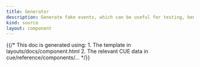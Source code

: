 ```yaml
---
title: Generator
description: Generate fake events, which can be useful for testing, benchmarking, and demos
kind: source
layout: component
---
```


{{/* This doc is generated using:
     1. The template in layouts/docs/component.html
     2. The relevant CUE data in cue/reference/components/... */}}
